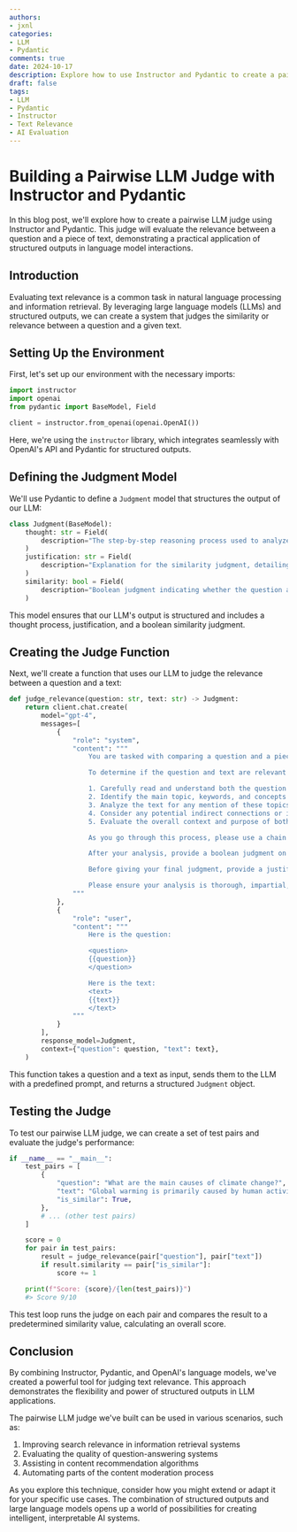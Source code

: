 ```yaml
---
authors:
- jxnl
categories:
- LLM
- Pydantic
comments: true
date: 2024-10-17
description: Explore how to use Instructor and Pydantic to create a pairwise LLM judge for evaluating text relevance.
draft: false
tags:
- LLM
- Pydantic
- Instructor
- Text Relevance
- AI Evaluation
---
```


# Building a Pairwise LLM Judge with Instructor and Pydantic

In this blog post, we'll explore how to create a pairwise LLM judge using Instructor and Pydantic. This judge will evaluate the relevance between a question and a piece of text, demonstrating a practical application of structured outputs in language model interactions.

## Introduction

Evaluating text relevance is a common task in natural language processing and information retrieval. By leveraging large language models (LLMs) and structured outputs, we can create a system that judges the similarity or relevance between a question and a given text.

## Setting Up the Environment

First, let's set up our environment with the necessary imports:

```python
import instructor
import openai
from pydantic import BaseModel, Field

client = instructor.from_openai(openai.OpenAI())
```

Here, we're using the `instructor` library, which integrates seamlessly with OpenAI's API and Pydantic for structured outputs.

## Defining the Judgment Model

We'll use Pydantic to define a `Judgment` model that structures the output of our LLM:

```python
class Judgment(BaseModel):
    thought: str = Field(
        description="The step-by-step reasoning process used to analyze the question and text"
    )
    justification: str = Field(
        description="Explanation for the similarity judgment, detailing key factors that led to the conclusion"
    )
    similarity: bool = Field(
        description="Boolean judgment indicating whether the question and text are similar or relevant (True) or not (False)"
    )
```

This model ensures that our LLM's output is structured and includes a thought process, justification, and a boolean similarity judgment.

## Creating the Judge Function

Next, we'll create a function that uses our LLM to judge the relevance between a question and a text:

```python
def judge_relevance(question: str, text: str) -> Judgment:
    return client.chat.create(
        model="gpt-4",
        messages=[
            {
                "role": "system",
                "content": """
                    You are tasked with comparing a question and a piece of text to determine if they are relevant to each other or similar in some way. Your goal is to analyze the content, context, and potential connections between the two.

                    To determine if the question and text are relevant or similar, please follow these steps:

                    1. Carefully read and understand both the question and the text.
                    2. Identify the main topic, keywords, and concepts in the question.
                    3. Analyze the text for any mention of these topics, keywords, or concepts.
                    4. Consider any potential indirect connections or implications that might link the question and text.
                    5. Evaluate the overall context and purpose of both the question and the text.

                    As you go through this process, please use a chain of thought approach. Write out your reasoning for each step inside <thought> tags.

                    After your analysis, provide a boolean judgment on whether the question and text are similar or relevant to each other. Use "true" if they are similar or relevant, and "false" if they are not.

                    Before giving your final judgment, provide a justification for your decision. Explain the key factors that led to your conclusion.

                    Please ensure your analysis is thorough, impartial, and based on the content provided.
                """
            },
            {
                "role": "user",
                "content": """
                    Here is the question:

                    <question>
                    {{question}}
                    </question>

                    Here is the text:
                    <text>
                    {{text}}
                    </text>
                """
            }
        ],
        response_model=Judgment,
        context={"question": question, "text": text},
    )
```

This function takes a question and a text as input, sends them to the LLM with a predefined prompt, and returns a structured `Judgment` object.

## Testing the Judge

To test our pairwise LLM judge, we can create a set of test pairs and evaluate the judge's performance:

```python
if __name__ == "__main__":
    test_pairs = [
        {
            "question": "What are the main causes of climate change?",
            "text": "Global warming is primarily caused by human activities, such as burning fossil fuels, deforestation, and industrial processes. These activities release greenhouse gases into the atmosphere, trapping heat and leading to a rise in global temperatures.",
            "is_similar": True,
        },
        # ... (other test pairs)
    ]

    score = 0
    for pair in test_pairs:
        result = judge_relevance(pair["question"], pair["text"])
        if result.similarity == pair["is_similar"]:
            score += 1

    print(f"Score: {score}/{len(test_pairs)}")
    #> Score 9/10
```

This test loop runs the judge on each pair and compares the result to a predetermined similarity value, calculating an overall score.

## Conclusion

By combining Instructor, Pydantic, and OpenAI's language models, we've created a powerful tool for judging text relevance. This approach demonstrates the flexibility and power of structured outputs in LLM applications.

The pairwise LLM judge we've built can be used in various scenarios, such as:

1. Improving search relevance in information retrieval systems
2. Evaluating the quality of question-answering systems
3. Assisting in content recommendation algorithms
4. Automating parts of the content moderation process

As you explore this technique, consider how you might extend or adapt it for your specific use cases. The combination of structured outputs and large language models opens up a world of possibilities for creating intelligent, interpretable AI systems.
